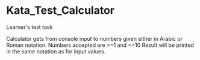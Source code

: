 # Kata_Test_Calculator
Learner's test task

Calculator gets from console input to numbers given either in Arabic or Roman notation.
Numbers accepted are >=1 and <=10
Result will be printed in the same notation as for input values.
